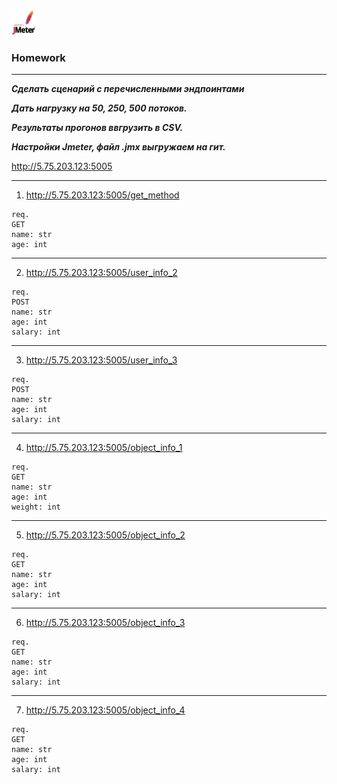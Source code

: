 <div>
 <img src="https://raw.githubusercontent.com/mmalnati/mmalnati/master/icons/jmeter.png" title="Fiddler" alt="Fiddler" width="40" height="40"/>&nbsp;
 </div>
 
 ### Homework
 ___
 
___Сделать сценарий с перечисленными эндпоинтами___

___Дать нагрузку на 50, 250, 500 потоков.___

___Результаты прогонов ввгрузить в CSV.___

___Настройки Jmeter, файл .jmx выгружаем на гит.___

http://5.75.203.123:5005
___

1) http://5.75.203.123:5005/get_method
```
req.
GET
name: str
age: int
```
___

2) http://5.75.203.123:5005/user_info_2
```
req.
POST
name: str
age: int
salary: int
```
___

3) http://5.75.203.123:5005/user_info_3
```
req.
POST
name: str
age: int
salary: int
```
___

4) http://5.75.203.123:5005/object_info_1
```
req.
GET
name: str
age: int
weight: int
```
___

5) http://5.75.203.123:5005/object_info_2
```
req.
GET
name: str
age: int
salary: int
```
___

6) http://5.75.203.123:5005/object_info_3
```
req.
GET
name: str
age: int
salary: int
```
___

7) http://5.75.203.123:5005/object_info_4
```
req.
GET
name: str
age: int
salary: int
```
